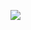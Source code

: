 <a href="https://naver.com" target="_blank"><img src="https://img.shields.io/badge/안드로이드-3DDC84?style=for-the-badge&logo=appveyor&logo=Android&logoColor=000000"/></a>
